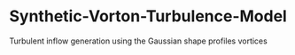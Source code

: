 # Synthetic-Vorton-Turbulence-Model
Turbulent inflow generation using the Gaussian shape profiles vortices
